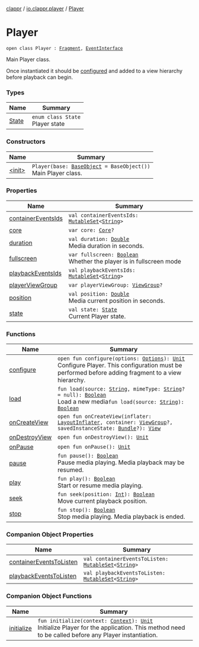 [clappr](../../index.md) / [io.clappr.player](../index.md) / [Player](.)

# Player

`open class Player : `[`Fragment`](https://developer.android.com/reference/android/app/Fragment.html)`, `[`EventInterface`](../../io.clappr.player.base/-event-interface/index.md)

Main Player class.

Once instantiated it should be [configured](configure.md) and added to a view hierarchy before playback can begin.

### Types

| Name | Summary |
|---|---|
| [State](-state/index.md) | `enum class State`<br>Player state |

### Constructors

| Name | Summary |
|---|---|
| [&lt;init&gt;](-init-.md) | `Player(base: `[`BaseObject`](../../io.clappr.player.base/-base-object/index.md)` = BaseObject())`<br>Main Player class. |

### Properties

| Name | Summary |
|---|---|
| [containerEventsIds](container-events-ids.md) | `val containerEventsIds: `[`MutableSet`](https://kotlinlang.org/api/latest/jvm/stdlib/kotlin.collections/-mutable-set/index.html)`<`[`String`](https://kotlinlang.org/api/latest/jvm/stdlib/kotlin/-string/index.html)`>` |
| [core](core.md) | `var core: `[`Core`](../../io.clappr.player.components/-core/index.md)`?` |
| [duration](duration.md) | `val duration: `[`Double`](https://kotlinlang.org/api/latest/jvm/stdlib/kotlin/-double/index.html)<br>Media duration in seconds. |
| [fullscreen](fullscreen.md) | `var fullscreen: `[`Boolean`](https://kotlinlang.org/api/latest/jvm/stdlib/kotlin/-boolean/index.html)<br>Whether the player is in fullscreen mode |
| [playbackEventsIds](playback-events-ids.md) | `val playbackEventsIds: `[`MutableSet`](https://kotlinlang.org/api/latest/jvm/stdlib/kotlin.collections/-mutable-set/index.html)`<`[`String`](https://kotlinlang.org/api/latest/jvm/stdlib/kotlin/-string/index.html)`>` |
| [playerViewGroup](player-view-group.md) | `var playerViewGroup: `[`ViewGroup`](https://developer.android.com/reference/android/view/ViewGroup.html)`?` |
| [position](position.md) | `val position: `[`Double`](https://kotlinlang.org/api/latest/jvm/stdlib/kotlin/-double/index.html)<br>Media current position in seconds. |
| [state](state.md) | `val state: `[`State`](-state/index.md)<br>Current Player state. |

### Functions

| Name | Summary |
|---|---|
| [configure](configure.md) | `open fun configure(options: `[`Options`](../../io.clappr.player.base/-options/index.md)`): `[`Unit`](https://kotlinlang.org/api/latest/jvm/stdlib/kotlin/-unit/index.html)<br>Configure Player. This configuration must be performed before adding fragment to a view hierarchy. |
| [load](load.md) | `fun load(source: `[`String`](https://kotlinlang.org/api/latest/jvm/stdlib/kotlin/-string/index.html)`, mimeType: `[`String`](https://kotlinlang.org/api/latest/jvm/stdlib/kotlin/-string/index.html)`? = null): `[`Boolean`](https://kotlinlang.org/api/latest/jvm/stdlib/kotlin/-boolean/index.html)<br>Load a new media`fun load(source: `[`String`](https://kotlinlang.org/api/latest/jvm/stdlib/kotlin/-string/index.html)`): `[`Boolean`](https://kotlinlang.org/api/latest/jvm/stdlib/kotlin/-boolean/index.html) |
| [onCreateView](on-create-view.md) | `open fun onCreateView(inflater: `[`LayoutInflater`](https://developer.android.com/reference/android/view/LayoutInflater.html)`, container: `[`ViewGroup`](https://developer.android.com/reference/android/view/ViewGroup.html)`?, savedInstanceState: `[`Bundle`](https://developer.android.com/reference/android/os/Bundle.html)`?): `[`View`](https://developer.android.com/reference/android/view/View.html) |
| [onDestroyView](on-destroy-view.md) | `open fun onDestroyView(): `[`Unit`](https://kotlinlang.org/api/latest/jvm/stdlib/kotlin/-unit/index.html) |
| [onPause](on-pause.md) | `open fun onPause(): `[`Unit`](https://kotlinlang.org/api/latest/jvm/stdlib/kotlin/-unit/index.html) |
| [pause](pause.md) | `fun pause(): `[`Boolean`](https://kotlinlang.org/api/latest/jvm/stdlib/kotlin/-boolean/index.html)<br>Pause media playing. Media playback may be resumed. |
| [play](play.md) | `fun play(): `[`Boolean`](https://kotlinlang.org/api/latest/jvm/stdlib/kotlin/-boolean/index.html)<br>Start or resume media playing. |
| [seek](seek.md) | `fun seek(position: `[`Int`](https://kotlinlang.org/api/latest/jvm/stdlib/kotlin/-int/index.html)`): `[`Boolean`](https://kotlinlang.org/api/latest/jvm/stdlib/kotlin/-boolean/index.html)<br>Move current playback position. |
| [stop](stop.md) | `fun stop(): `[`Boolean`](https://kotlinlang.org/api/latest/jvm/stdlib/kotlin/-boolean/index.html)<br>Stop media playing. Media playback is ended. |

### Companion Object Properties

| Name | Summary |
|---|---|
| [containerEventsToListen](container-events-to-listen.md) | `val containerEventsToListen: `[`MutableSet`](https://kotlinlang.org/api/latest/jvm/stdlib/kotlin.collections/-mutable-set/index.html)`<`[`String`](https://kotlinlang.org/api/latest/jvm/stdlib/kotlin/-string/index.html)`>` |
| [playbackEventsToListen](playback-events-to-listen.md) | `val playbackEventsToListen: `[`MutableSet`](https://kotlinlang.org/api/latest/jvm/stdlib/kotlin.collections/-mutable-set/index.html)`<`[`String`](https://kotlinlang.org/api/latest/jvm/stdlib/kotlin/-string/index.html)`>` |

### Companion Object Functions

| Name | Summary |
|---|---|
| [initialize](initialize.md) | `fun initialize(context: `[`Context`](https://developer.android.com/reference/android/content/Context.html)`): `[`Unit`](https://kotlinlang.org/api/latest/jvm/stdlib/kotlin/-unit/index.html)<br>Initialize Player for the application. This method need to be called before any Player instantiation. |
